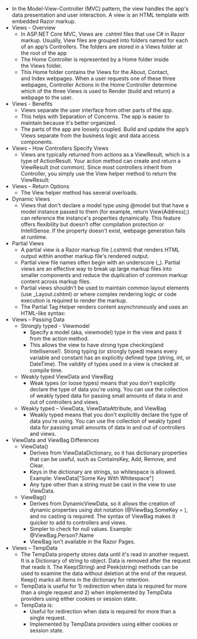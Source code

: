 * In the Model-View-Controller (MVC) pattern, the view handles the app's data presentation and user interaction. A view is an HTML template with embedded Razor markup. 
* Views - Overview
    * In ASP.NET Core MVC, Views are .cshtml files that use C# in Razor markup. Usually, View files are grouped into folders named for each of an app’s Controllers. The folders are stored in a Views folder at the root of the app  
    * The Home Controller is represented by a Home folder inside the Views folder.  
    * This Home folder contains the Views for the About, Contact, and Index webpages. When a user requests one of these three webpages, Controller Actions in the Home Controller determine which of the three Views is used to Render (build and return) a webpage to the user.
* Views - Benefits
    * Views separate the user interface from other parts of the app.  
    * This helps with Separation of Concerns. The app is easier to maintain because it's better organized.  
    * The parts of the app are loosely coupled. Build and update the app’s Views separate from the business logic and data access components. 
* Views – How Controllers Specify Views
    * Views are typically returned from actions as a ViewResult, which is a type of ActionResult. Your action method can create and return a ViewResult (not common). Since most controllers inherit from Controller, you simply use the View helper method to return the ViewResult:
* Views – Return Options
    * The View helper method has several overloads.
* Dynamic Views
    * Views that don't declare a model type using @model but that have a model instance passed to them (for example, return View(Address);) can reference the instance's properties dynamically. This feature offers flexibility but doesn't offer compilation protection or IntelliSense. If the property doesn't exist, webpage generation fails at runtime.
* Partial Views
    * A partial view is a Razor markup file (.cshtml) that renders HTML output within another markup file's rendered output.
    * Partial view file names often begin with an underscore (_).  Partial views are an effective way to break up large markup files into smaller components and reduce the duplication of common markup content across markup files. 
    * Partial views shouldn't be used to maintain common layout elements (use _Layout.cshtml) or where complex rendering logic or code execution is required to render the markup. 
    * The Partial Tag Helper renders content asynchronously and uses an HTML-like syntax:
* Views – Passing Data
    * Strongly typed - Viewmodel
        * Specify a model (aka, viewmodel) type in the view and pass it from the action method. 
        * This allows the view to have strong type checking(and Intellisense!). Strong typing (or strongly typed) means every variable and constant has an explicitly defined type (string, int, or DateTime). The validity of types used in a view is checked at compile time. 
    * Weakly typed ViewData and ViewBag
        * Weak types (or loose types) means that you don't explicitly declare the type of data you're using. You can use the collection of weakly typed data for passing small amounts of data in and out of controllers and views.
    * Weakly typed – ViewData, ViewDataAttribute, and ViewBag
        * Weakly typed means that you don't explicitly declare the type of data you're using. You can use the collection of weakly typed data for passing small amounts of data in and out of controllers and views.
* ViewData and ViewBag Differences
    * ViewData()
        * Derives from ViewDataDictionary, so it has dictionary properties that can be useful, such as ContainsKey, Add, Remove, and Clear.
        * Keys in the dictionary are strings, so whitespace is allowed. Example: ViewData["Some Key With Whitespace"] 
        * Any type other than a string must be cast in the view to use ViewData.
    * ViewBag()
        * Derives from DynamicViewData, so it allows the creation of dynamic properties using dot notation (@ViewBag.SomeKey = <value or object>), and no casting is required. The syntax of ViewBag makes it quicker to add to controllers and views. 
        * Simpler to check for null values. Example: @ViewBag.Person?.Name 
        * ViewBag isn't available in the Razor Pages.
* Views – TempData
    * The TempData property stores data until it's read in another request. It is a Dictionary of string to object. Data is removed after the request that reads it.  The Keep(String) and Peek(string) methods can be used to examine the data without deletion at the end of the request. Keep() marks all items in the dictionary for retention. 
    * TempData is useful for 1) redirection when data is required for more than a single request and 2) when implemented by TempData providers using either cookies or session state.   
    * TempData is: 
        * Useful for redirection when data is required for more than a single request. 
        * Implemented by TempData providers using either cookies or session state.